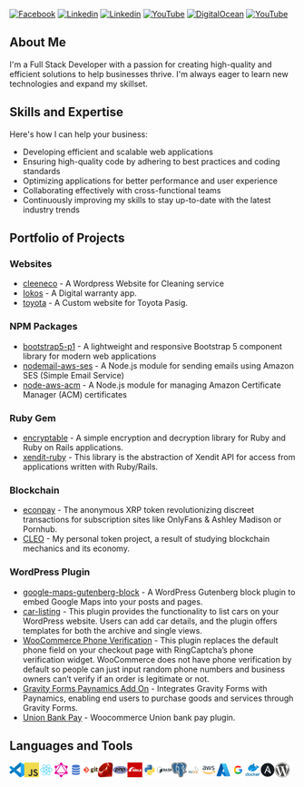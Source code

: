 [![Facebook](https://img.shields.io/badge/facebook-%231877F2.svg?&style=for-the-badge&logo=facebook&logoColor=white)](https://www.facebook.com/raketbizdev)
[![Linkedin](https://img.shields.io/badge/linkedin-%231877F2.svg?&style=for-the-badge&logo=linkedin&logoColor=white)](https://www.linkedin.com/in/rnopal/)
[![Linkedin](https://img.shields.io/badge/x-%231877F2.svg?&style=for-the-badge&logo=x&logoColor=white)](https://x.com/ruelnopal)
[![YouTube](https://img.shields.io/badge/gmail-%23FF0000.svg?&style=for-the-badge&logo=gmail&logoColor=white)](mailto:rakethost@gmail.com)
[![DigitalOcean](https://img.shields.io/badge/digitalocean-%231877F2.svg?&style=for-the-badge&logo=digitalocean&logoColor=white)](https://www.digitalocean.com/?refcode=8c0dc96f6191&utm_campaign=Referral_Invite&utm_medium=Referral_Program&utm_source=badge)
[![YouTube](https://img.shields.io/badge/youtube-%23FF0000.svg?&style=for-the-badge&logo=youtube&logoColor=white)](https://youtube.com/theitshow)

## About Me

I'm a Full Stack Developer with a passion for creating high-quality and efficient solutions to help businesses thrive. I'm always eager to learn new technologies and expand my skillset.

## Skills and Expertise

Here's how I can help your business:

- Developing efficient and scalable web applications
- Ensuring high-quality code by adhering to best practices and coding standards
- Optimizing applications for better performance and user experience
- Collaborating effectively with cross-functional teams
- Continuously improving my skills to stay up-to-date with the latest industry trends

## Portfolio of Projects

### Websites
* [cleeneco](https://cleeneco.com) - A Wordpress Website for Cleaning service
* [Iokos](https://warranty.iokos.ph) - A Digital warranty app.
* [toyota](https://toyotapasig.com/) - A Custom website for Toyota Pasig.

### NPM Packages
- [bootstrap5-p1](https://www.npmjs.com/package/bootstrap5-p1) - A lightweight and responsive Bootstrap 5 component library for modern web applications
- [nodemail-aws-ses](https://www.npmjs.com/package/nodemail-aws-ses) - A Node.js module for sending emails using Amazon SES (Simple Email Service)
- [node-aws-acm](https://www.npmjs.com/package/node-aws-acm) - A Node.js module for managing Amazon Certificate Manager (ACM) certificates

### Ruby Gem
- [encryptable](https://rubygems.org/gems/encryptable) - A simple encryption and decryption library for Ruby  and Ruby on Rails applications.
- [xendit-ruby](https://github.com/rnopal/xendit-ruby) - This library is the abstraction of Xendit API for access from applications written with Ruby/Rails.

### Blockchain 
- [econpay](https://bithomp.com/explorer/rpCXAqJaHaRqf4rHMjNrCpsKi1Dc2mJS8F) - The anonymous XRP token revolutionizing discreet transactions for subscription sites like OnlyFans & Ashley Madison or Pornhub.
- [CLEO](https://bscscan.com/token/0x0281f67ae371ab9f22e0dba9afdfe5162a64d041) - My personal token project, a result of studying blockchain mechanics and its economy.

### WordPress Plugin
- [google-maps-gutenberg-block](https://github.com/raketbizdev/google-maps-gutenberg-block) - A WordPress Gutenberg block plugin to embed Google Maps into your posts and pages.
- [car-listing](https://github.com/raketbizdev/car-listing) - This plugin provides the functionality to list cars on your WordPress website. Users can add car details, and the plugin offers templates for both the archive and single views.
- [WooCommerce Phone Verification](https://codecanyon.net/item/woocommerce-phone-verification-by-ringcaptcha-with-sms-notifications/7808948) - This plugin replaces the default phone field on your checkout page with RingCaptcha’s phone verification widget. WooCommerce does not have phone verification by default so people can just input random phone numbers and business owners can’t verify if an order is legitimate or not.
- [Gravity Forms Paynamics Add On](https://github.com/raketbizdev/gravityformspaynamics) - Integrates Gravity Forms with Paynamics, enabling end users to purchase goods and services through Gravity Forms.
- [Union Bank Pay](https://github.com/raketbizdev/union-pay-for-woocomerce) - Woocommerce Union bank pay plugin.

## Languages and Tools
<img align="left" alt="Visual Studio Code" width="26px" src="https://raw.githubusercontent.com/github/explore/80688e429a7d4ef2fca1e82350fe8e3517d3494d/topics/visual-studio-code/visual-studio-code.png" />
<img align="left" alt="JavaScript" width="26px" src="https://raw.githubusercontent.com/github/explore/80688e429a7d4ef2fca1e82350fe8e3517d3494d/topics/javascript/javascript.png" />
<img align="left" alt="React" width="26px" src="https://raw.githubusercontent.com/github/explore/80688e429a7d4ef2fca1e82350fe8e3517d3494d/topics/react/react.png" />
<img align="left" alt="GraphQL" width="26px" src="https://raw.githubusercontent.com/github/explore/80688e429a7d4ef2fca1e82350fe8e3517d3494d/topics/graphql/graphql.png" />
<img align="left" alt="SQL" width="26px" src="https://raw.githubusercontent.com/github/explore/80688e429a7d4ef2fca1e82350fe8e3517d3494d/topics/sql/sql.png" />
<img align="left" alt="sql" width="26px" src="https://raw.githubusercontent.com/github/explore/80688e429a7d4ef2fca1e82350fe8e3517d3494d/topics/git/git.png" />
<img align="left" alt="Git" width="26px" src="https://raw.githubusercontent.com/github/explore/80688e429a7d4ef2fca1e82350fe8e3517d3494d/topics/ruby/ruby.png" />
<img align="left" alt="ruby" width="26px" src="https://raw.githubusercontent.com/github/explore/80688e429a7d4ef2fca1e82350fe8e3517d3494d/topics/php/php.png" />
<img align="left" alt="php" width="26px" src="https://raw.githubusercontent.com/github/explore/80688e429a7d4ef2fca1e82350fe8e3517d3494d/topics/rails/rails.png" />
<img align="left" alt="python" width="26px" src="https://raw.githubusercontent.com/github/explore/80688e429a7d4ef2fca1e82350fe8e3517d3494d/topics/python/python.png" />
<img align="left" alt="bash" width="26px" src="https://raw.githubusercontent.com/github/explore/80688e429a7d4ef2fca1e82350fe8e3517d3494d/topics/bash/bash.png" />
<img align="left" alt="postgresql" width="26px" src="https://raw.githubusercontent.com/github/explore/80688e429a7d4ef2fca1e82350fe8e3517d3494d/topics/postgresql/postgresql.png" />
<img align="left" alt="mysql" width="26px" src="https://raw.githubusercontent.com/github/explore/80688e429a7d4ef2fca1e82350fe8e3517d3494d/topics/mysql/mysql.png" />
<img align="left" alt="aws" width="26px" src="https://raw.githubusercontent.com/github/explore/80688e429a7d4ef2fca1e82350fe8e3517d3494d/topics/aws/aws.png" />
<img align="left" alt="azure" width="26px" src="https://raw.githubusercontent.com/github/explore/80688e429a7d4ef2fca1e82350fe8e3517d3494d/topics/azure/azure.png" />
<img align="left" alt="google" width="26px" src="https://raw.githubusercontent.com/github/explore/80688e429a7d4ef2fca1e82350fe8e3517d3494d/topics/google/google.png" />
<img align="left" alt="docker" width="26px" src="https://raw.githubusercontent.com/github/explore/80688e429a7d4ef2fca1e82350fe8e3517d3494d/topics/docker/docker.png" />
<img align="left" alt="ansible" width="26px" src="https://raw.githubusercontent.com/github/explore/80688e429a7d4ef2fca1e82350fe8e3517d3494d/topics/ansible/ansible.png" />
<img align="left" alt="wordpress" width="26px" src="https://raw.githubusercontent.com/github/explore/80688e429a7d4ef2fca1e82350fe8e3517d3494d/topics/wordpress/wordpress.png" />
